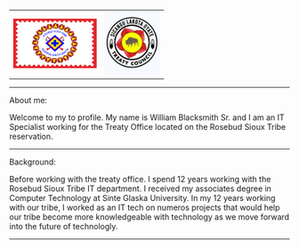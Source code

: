 <div>
    <table>
        <td> 
            <img src="./assets/rst_flag.png" width="150"/>
        </td>
        <td>
            <img src="assets/treaty_logo.png" width="100"/>
        </td>
    </table>
</div>



---

About me:

Welcome to my to profile.  My name is William Blacksmith Sr. and I am an IT Specialist working for the Treaty Office located on the Rosebud Sioux Tribe reservation.  

---

Background:

Before working with the treaty office.  I spend 12 years working with the Rosebud Sioux Tribe  IT department.  I received my associates degree in Computer Technology at Sinte Glaska University.  In my 12 years working with our tribe, I worked as an IT tech on numeros projects that would help our tribe become more knowledgeable with technology as we move forward into the future of technologly.

---
